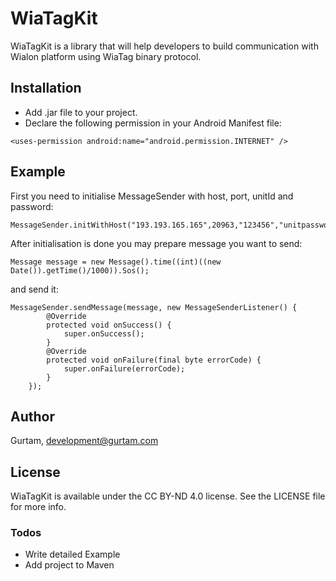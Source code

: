 # WiaTagKit
WiaTagKit is a library that will help developers to build communication with Wialon platform using WiaTag binary protocol.

## Installation
- Add .jar file to your project.
- Declare the following permission in your Android Manifest file: 
```
<uses-permission android:name="android.permission.INTERNET" />
```

## Example
First you need to  initialise MessageSender with host, port, unitId and password:
```
MessageSender.initWithHost("193.193.165.165",20963,"123456","unitpassword");
```
After initialisation is done you may prepare message you want to send:
```
Message message = new Message().time((int)((new Date()).getTime()/1000)).Sos();
```
and send it:
```
MessageSender.sendMessage(message, new MessageSenderListener() {
        @Override
        protected void onSuccess() {
            super.onSuccess();
        }
        @Override
        protected void onFailure(final byte errorCode) {
            super.onFailure(errorCode);
        }
    });
```


## Author

Gurtam, development@gurtam.com

## License

WiaTagKit is available under the CC BY-ND 4.0 license. See the LICENSE file for more info.

### Todos

 - Write detailed Example
 - Add project to Maven


